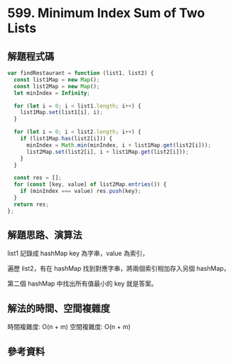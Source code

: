# 599. Minimum Index Sum of Two Lists

## 解題程式碼

```javascript
var findRestaurant = function (list1, list2) {
  const list1Map = new Map();
  const list2Map = new Map();
  let minIndex = Infinity;

  for (let i = 0; i < list1.length; i++) {
    list1Map.set(list1[i], i);
  }

  for (let i = 0; i < list2.length; i++) {
    if (list1Map.has(list2[i])) {
      minIndex = Math.min(minIndex, i + list1Map.get(list2[i]));
      list2Map.set(list2[i], i + list1Map.get(list2[i]));
    }
  }

  const res = [];
  for (const [key, value] of list2Map.entries()) {
    if (minIndex === value) res.push(key);
  }
  return res;
};
```

## 解題思路、演算法

list1 記錄成 hashMap key 為字串，value 為索引，

遍歷 list2，有在 hashMap 找到對應字串，將兩個索引相加存入另個 hashMap，

第二個 hashMap 中找出所有值最小的 key 就是答案。

## 解法的時間、空間複雜度

時間複雜度: O(n + m)
空間複雜度: O(n + m)

## 參考資料
